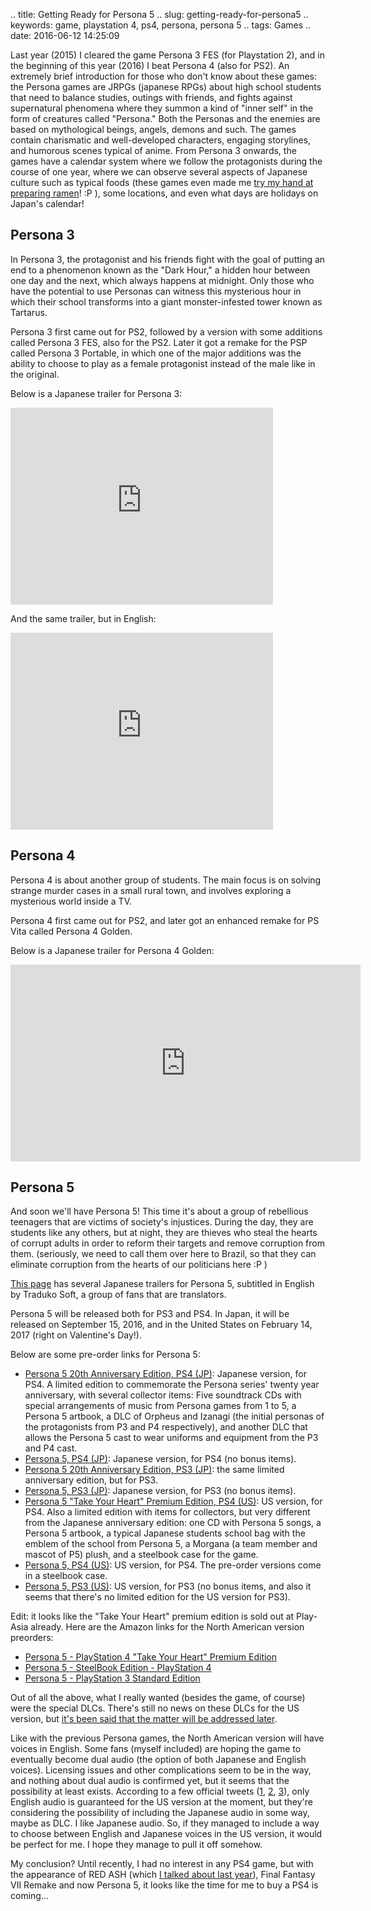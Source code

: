 .. title: Getting Ready for Persona 5
.. slug: getting-ready-for-persona5
.. keywords: game, playstation 4, ps4, persona, persona 5
.. tags: Games
.. date: 2016-06-12 14:25:09

Last year (2015) I cleared the game Persona 3 FES (for Playstation 2), and in the beginning of this year (2016) I beat Persona 4 (also for PS2). An extremely brief introduction for those who don't know about these games: the Persona games are JRPGs (japanese RPGs) about high school students that need to balance studies, outings with friends, and fights against supernatural phenomena where they summon a kind of "inner self" in the form of creatures called "Persona." Both the Personas and the enemies are based on mythological beings, angels, demons and such. The games contain charismatic and well-developed characters, engaging storylines, and humorous scenes typical of anime. From Persona 3 onwards, the games have a calendar system where we follow the protagonists during the course of one year, where we can observe several aspects of Japanese culture such as typical foods (these games even made me [try my hand at preparing ramen](/en/blog/p3-food-ramen)! :P ), some locations, and even what days are holidays on Japan's calendar! <!--more-->

## Persona 3

In Persona 3, the protagonist and his friends fight with the goal of putting an end to a phenomenon known as the "Dark Hour," a hidden hour between one day and the next, which always happens at midnight. Only those who have the potential to use Personas can witness this mysterious hour in which their school transforms into a giant monster-infested tower known as Tartarus.

Persona 3 first came out for PS2, followed by a version with some additions called Persona 3 FES, also for the PS2. Later it got a remake for the PSP called Persona 3 Portable, in which one of the major additions was the ability to choose to play as a female protagonist instead of the male like in the original.

Below is a Japanese trailer for Persona 3:

<iframe width="420" height="315" src="https://www.youtube.com/embed/Ufm2ygOJC0w" frameborder="0" allowfullscreen></iframe>

And the same trailer, but in English:

<iframe width="420" height="315" src="https://www.youtube.com/embed/T85-Obx9iE8" frameborder="0" allowfullscreen></iframe>

## Persona 4

Persona 4 is about another group of students. The main focus is on solving strange murder cases in a small rural town, and involves exploring a mysterious world inside a TV.

Persona 4 first came out for PS2, and later got an enhanced remake for PS Vita called Persona 4 Golden.

Below is a Japanese trailer for Persona 4 Golden:

<iframe width="560" height="315" src="https://www.youtube.com/embed/SInPmYCTCI0" frameborder="0" allowfullscreen></iframe>

## Persona 5

And soon we'll have Persona 5! This time it's about a group of rebellious teenagers that are victims of society's injustices. During the day, they are students like any others, but at night, they are thieves who steal the hearts of corrupt adults in order to reform their targets and remove corruption from them. (seriously, we need to call them over here to Brazil, so that they can eliminate corruption from the hearts of our politicians here :P )

[This page][trailersubs] has several Japanese trailers for Persona 5, subtitled in English by Traduko Soft, a group of fans that are translators.

Persona 5 will be released both for PS3 and PS4. In Japan, it will be released on September 15, 2016, and in the United States on February 14, 2017 (right on Valentine's Day!).

Below are some pre-order links for Persona 5:

- [Persona 5 20th Anniversary Edition, PS4 (JP)][p5pa-premium-jp]: Japanese version, for PS4. A limited edition to commemorate the Persona series' twenty year anniversary, with several collector items: Five soundtrack CDs with special arrangements of music from Persona games from 1 to 5, a Persona 5 artbook, a DLC of Orpheus and Izanagi (the initial personas of the protagonists from P3 and P4 respectively), and another DLC that allows the Persona 5 cast to wear uniforms and equipment from the P3 and P4 cast.
- [Persona 5, PS4 (JP)][p5pa-ps4-jp]: Japanese version, for PS4 (no bonus items).
- [Persona 5 20th Anniversary Edition, PS3 (JP)][p5pa-premium-ps3-jp]: the same limited anniversary edition, but for PS3.
- [Persona 5, PS3 (JP)][p5pa-ps3-jp]: Japanese version, for PS3 (no bonus items).
- [Persona 5 "Take Your Heart" Premium Edition, PS4 (US)][p5pa-premium-en]: US version, for PS4. Also a limited edition with items for collectors, but very different from the Japanese anniversary edition: one CD with Persona 5 songs, a Persona 5 artbook, a typical Japanese students school bag with the emblem of the school from Persona 5, a Morgana (a team member and mascot of P5) plush, and a steelbook case for the game.
- [Persona 5, PS4 (US)][p5pa-ps4-en]: US version, for PS4. The pre-order versions come in a steelbook case.
- [Persona 5, PS3 (US)][p5pa-ps3-en]: US version, for PS3 (no bonus items, and also it seems that there's no limited edition for the US version for PS3).

Edit: it looks like the "Take Your Heart" premium edition is sold out at Play-Asia already. Here are the Amazon links for the North American version preorders:

- <a  href="https://www.amazon.com/gp/product/B01GKHJPAC/ref=as_li_tl?ie=UTF8&camp=1789&creative=9325&creativeASIN=B01GKHJPAC&linkCode=undefined&tag=aiyumysites01-20&linkId=f79f1875f201696162336e6f511636a8">Persona 5 - PlayStation 4 "Take Your Heart" Premium Edition</a><img src="//ir-na.amazon-adsystem.com/e/ir?t=aiyumysites01-20&l=am2&o=1&a=B01GKHJPAC" width="1" height="1" border="0" alt="" style="border:none !important; margin:0px !important;" />
- <a  href="https://www.amazon.com/gp/product/B01GKHJPG6/ref=as_li_tl?ie=UTF8&camp=1789&creative=9325&creativeASIN=B01GKHJPG6&linkCode=undefined&tag=aiyumysites01-20&linkId=18ec9fe57e620bbc659b9671aa80aea8">Persona 5 - SteelBook Edition - PlayStation 4</a><img src="//ir-na.amazon-adsystem.com/e/ir?t=aiyumysites01-20&l=am2&o=1&a=B01GKHJPG6" width="1" height="1" border="0" alt="" style="border:none !important; margin:0px !important;" />
- <a  href="https://www.amazon.com/gp/product/B01GKHJP4I/ref=as_li_tl?ie=UTF8&camp=1789&creative=9325&creativeASIN=B01GKHJP4I&linkCode=undefined&tag=aiyumysites01-20&linkId=fff6e5fc182e792cceb80b2f183af6a3">Persona 5 - PlayStation 3 Standard Edition</a><img src="//ir-na.amazon-adsystem.com/e/ir?t=aiyumysites01-20&l=am2&o=1&a=B01GKHJP4I" width="1" height="1" border="0" alt="" style="border:none !important; margin:0px !important;" />

Out of all the above, what I really wanted (besides the game, of course) were the special DLCs. There's still no news on these DLCs for the US version, but [it's been said that the matter will be addressed later][dlctweet].

Like with the previous Persona games, the North American version will have voices in English. Some fans (myself included) are hoping the game to eventually become dual audio (the option of both Japanese and English voices). Licensing issues and other complications seem to be in the way, and nothing about dual audio is confirmed yet, but it seems that the possibility at least exists. According to a few official tweets ([1], [2], [3]), only English audio is guaranteed for the US version at the moment, but they're considering the possibility of including the Japanese audio in some way, maybe as DLC. I like Japanese audio. So, if they managed to include a way to choose between English and Japanese voices in the US version, it would be perfect for me. I hope they manage to pull it off somehow.

My conclusion? Until recently, I had no interest in any PS4 game, but with the appearance of RED ASH (which [I talked about last year](/en/blog/in-the-mood-to-redash)), Final Fantasy VII Remake and now Persona 5, it looks like the time for me to buy a PS4 is coming...

[trailersubs]: http://fanlations.tradukosoft.com/persona-5-media-fansub-collection/
[p5pa-premium-jp]: https://www.play-asia.com/persona-5-20th-anniversary-edition/13/70a527?tagid=199487
[p5pa-premium-en]: https://www.play-asia.com/persona-5-take-your-heart-premium-edition/13/70a8nr?tagid=199487
[p5pa-ps4-jp]: http://www.play-asia.com/persona-5/13/7084u5?tagid=199487
[p5pa-premium-ps3-jp]: http://www.play-asia.com/persona-5-20th-anniversary-edition/13/70a529?tagid=199487
[p5pa-ps3-jp]: http://www.play-asia.com/persona-5/13/707bbx?tagid=199487
[p5pa-ps4-en]: http://www.play-asia.com/persona-5/13/708fgb?tagid=199487
[p5pa-ps3-en]: http://www.play-asia.com/persona-5/13/707jz7?tagid=199487
[dlctweet]: https://twitter.com/JohnLHardin/status/740210670851919877
[1]: https://twitter.com/JohnLHardin/status/740237561658937346?p=v
[2]: https://twitter.com/JohnLHardin/status/740237788650446849?p=v
[3]: https://twitter.com/JohnLHardin/status/740237918162190336?p=v
